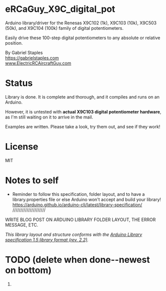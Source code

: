 # eRCaGuy_X9C_digital_pot

Arduino library/driver for the Renesas X9C102 (1k), X9C103 (10k), X9C503 (50k), and X9C104 (100k) family of digital potentiometers.

Easily drive these 100-step digital potentiometers to any absolute or relative position.

By Gabriel Staples  
https://gabrielstaples.com  
www.ElectricRCAircraftGuy.com  


# Status

Library is done. It is complete and thorough, and it compiles and runs on an Arduino. 

However, it is untested with **actual X9C103 digital potentiometer hardware**, as I'm still waiting on it to arrive in the mail. 

Examples are written. Please take a look, try them out, and see if they work!


# License
MIT


# Notes to self
- Reminder to follow this specification, folder layout, and to have a library.properties file or else Arduino won't accept and build your library! https://arduino.github.io/arduino-cli/latest/library-specification/ /////////////////////

WRITE BLOG POST ON ARDUINO LIBRARY FOLDER LAYOUT, THE ERROR MESSAGE, ETC.


_This library layout and structure conforms with the [Arduino Library specification 1.5 library format (rev. 2.2)](https://arduino.github.io/arduino-cli/latest/library-specification/)._


# TODO (delete when done--newest on bottom)
1. 
